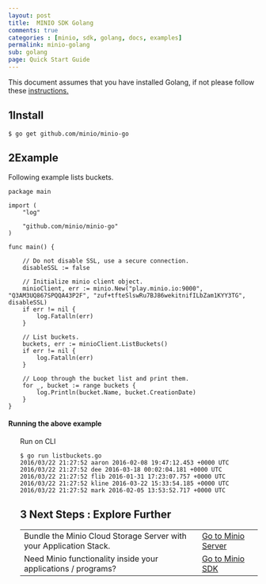 ```yaml
---
layout: post
title:  MINIO SDK Golang
comments: true
categories : [minio, sdk, golang, docs, examples]
permalink: minio-golang
sub: golang
page: Quick Start Guide
---
```


This document assumes that you have installed Golang, if not please follow these <a href="https://github.com/minio/minio-go/blob/master/INSTALLGO.md" target="_blank">instructions.</a>

## <span>1</span>Install

    $ go get github.com/minio/minio-go


## <span>2</span>Example

Following example lists buckets.

<pre class="code-toolbar m-b-10"><code class="language-go">package main

import (
	"log"

	"github.com/minio/minio-go"
)

func main() {

    // Do not disable SSL, use a secure connection.
    disableSSL := false

    // Initialize minio client object.
	minioClient, err := minio.New("play.minio.io:9000", "Q3AM3UQ867SPQQA43P2F", "zuf+tfteSlswRu7BJ86wekitnifILbZam1KYY3TG", disableSSL)
	if err != nil {
		log.Fatalln(err)
	}

    // List buckets.
	buckets, err := minioClient.ListBuckets()
	if err != nil {
		log.Fatalln(err)
	}

    // Loop through the bucket list and print them.
	for _, bucket := range buckets {
		log.Println(bucket.Name, bucket.CreationDate)
	}
}
</code></pre>


#### Running the above example

<ul style="list-style: none;">
<li> <i class="fa fa-caret-right"></i> Run on CLI
<pre><code class="language-bash">$ go run listbuckets.go
2016/03/22 21:27:52 aaron 2016-02-08 19:47:12.453 +0000 UTC
2016/03/22 21:27:52 dee 2016-03-18 00:02:04.181 +0000 UTC
2016/03/22 21:27:52 flib 2016-01-31 17:23:07.757 +0000 UTC
2016/03/22 21:27:52 kline 2016-03-22 15:33:54.185 +0000 UTC
2016/03/22 21:27:52 mark 2016-02-05 13:53:52.717 +0000 UTC
</code></pre>

## <span>3</span> Next Steps : Explore Further

<table class="table table-bordered">
<tbody>
    <tr>
        <td>Bundle the Minio Cloud Storage Server with your Application Stack.</td>
        <td><a href="minio-server.html">Go to Minio Server</a></td>
    </tr>
    <tr>
        <td>Need Minio functionality inside your applications / programs?</td>
        <td><a href="minio-sdk.html">Go to Minio SDK</a></td>
    </tr>
</tbody>
</table>
